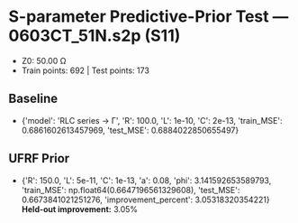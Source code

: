 # S-parameter Predictive-Prior Test — 0603CT_51N.s2p (S11)
- Z0: 50.00 Ω
- Train points: 692  |  Test points: 173

## Baseline
- {'model': 'RLC series -> Γ', 'R': 100.0, 'L': 1e-10, 'C': 2e-13, 'train_MSE': 0.6861602613457969, 'test_MSE': 0.6884022850655497}

## UFRF Prior
- {'R': 150.0, 'L': 5e-11, 'C': 1e-13, 'a': 0.08, 'phi': 3.141592653589793, 'train_MSE': np.float64(0.6647196561329608), 'test_MSE': 0.6673841021251276, 'improvement_percent': 3.05318320354221}
**Held-out improvement:** 3.05%